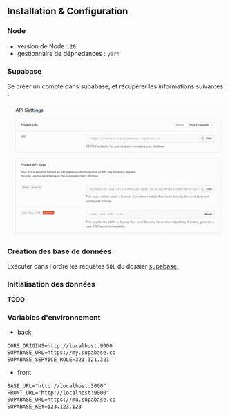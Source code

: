## Installation & Configuration

### Node

- version de Node : `20`
- gestionnaire de dépnedances : `yarn`

### Supabase

Se créer un compte dans supabase, et récupérer les informations suivantes :

![Supabase API Settings](./assets/supabase_api_settings.PNG)

### Création des base de données

Exécuter dans l'ordre les requêtes `SQL` du dossier [supabase](../supabase/).

### Initialisation des données

**TODO**

### Variables d'environnement

- back
 
```env
CORS_ORIGINS=http://localhost:9000
SUPABASE_URL=https://my.supabase.co
SUPABASE_SERVICE_ROLE=321.321.321
```

- front
 
```env
BASE_URL="http://localhost:3000"
FRONT_URL="http://localhost:9000"
SUPABASE_URL=https://mu.supabase.co
SUPABASE_KEY=123.123.123
```